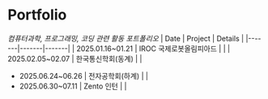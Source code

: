 # Portfolio
*컴퓨터과학, 프로그래밍, 코딩 관련 활동 포트폴리오*
| Date | Project | Details |
|-------|-------|-------|
| 2025.01.16~01.21 | IROC 국제로봇올림피아드 | |
| 2025.02.05~02.07 | 한국통신학회(동계) | |
- 2025.06.24~06.26 | 전자공학회(하계) | |
- 2025.06.30~07.11 | Zento 인턴 | |
